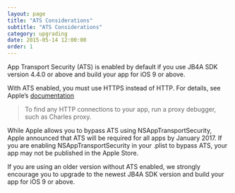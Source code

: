 ```yaml
---
layout: page
title: "ATS Considerations"
subtitle: "ATS Considerations"
category: upgrading
date: 2015-05-14 12:00:00
order: 1
---
```


App Transport Security (ATS) is enabled by default if you use JB4A SDK version 4.4.0 or above and build your app for iOS 9 or above.


With ATS enabled, you must use HTTPS instead of HTTP. For details, see Apple’s [documentation](https://developer.apple.com/library/content/documentation/General/Reference/InfoPlistKeyReference/Articles/CocoaKeys.html#//apple_ref/doc/uid/TP40009251-SW35)


> To find any HTTP connections to your app, run a proxy debugger, such as Charles proxy.


While Apple allows you to bypass ATS using NSAppTransportSecurity, Apple announced that ATS will be required for all apps by January 2017. If you are enabling NSAppTransportSecurity in your .plist to bypass ATS, your app may not be published in the Apple Store.


If you are using an older version without ATS enabled, we strongly encourage you to upgrade to the newest JB4A SDK version and build your app for iOS 9 or above.
